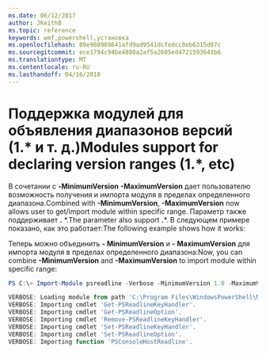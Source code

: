 ```yaml
---
ms.date: 06/12/2017
author: JKeithB
ms.topic: reference
keywords: wmf,powershell,установка
ms.openlocfilehash: 89e908969641afd9ad9541dcfedcc8eb6315d07c
ms.sourcegitcommit: ece1794c94be4880a2af5a2605ed4721593643b6
ms.translationtype: MT
ms.contentlocale: ru-RU
ms.lasthandoff: 04/16/2018
---
```

# <a name="modules-support-for-declaring-version-ranges-1-etc"></a><span data-ttu-id="82daa-102">Поддержка модулей для объявления диапазонов версий (1.\* и т. д.)</span><span class="sxs-lookup"><span data-stu-id="82daa-102">Modules support for declaring version ranges (1.\*, etc)</span></span>
<span data-ttu-id="82daa-103">В сочетании с **-MinimumVersion** **-MaximumVersion** дает пользователю возможность получения и импорта модуля в пределах определенного диапазона.</span><span class="sxs-lookup"><span data-stu-id="82daa-103">Combined with **-MinimumVersion**, **-MaximumVersion** now allows user to get/import module within specific range.</span></span> <span data-ttu-id="82daa-104">Параметр также поддерживает **.** \*.</span><span class="sxs-lookup"><span data-stu-id="82daa-104">The parameter also support **.**\*.</span></span> <span data-ttu-id="82daa-105">В следующем примере показано, как это работает:</span><span class="sxs-lookup"><span data-stu-id="82daa-105">The following example shows how it works:</span></span>

<span data-ttu-id="82daa-106">Теперь можно объединить **- MinimumVersion** и **- MaximumVersion** для импорта модуля в пределах определенного диапазона:</span><span class="sxs-lookup"><span data-stu-id="82daa-106">Now, you can combine **-MinimumVersion** and **-MaximumVersion** to import module within specific range:</span></span>

```powershell
PS C:\> Import-Module psreadline -Verbose -MinimumVersion 1.0 -MaximumVersion 1.2.*

VERBOSE: Loading module from path 'C:\Program Files\WindowsPowerShell\Modules\psreadline\1.1\psreadline.psd1'.
VERBOSE: Importing cmdlet 'Get-PSReadlineKeyHandler'.
VERBOSE: Importing cmdlet 'Get-PSReadlineOption'.
VERBOSE: Importing cmdlet 'Remove-PSReadlineKeyHandler'.
VERBOSE: Importing cmdlet 'Set-PSReadlineKeyHandler'.
VERBOSE: Importing cmdlet 'Set-PSReadlineOption'.
VERBOSE: Importing function 'PSConsoleHostReadline'.
```
